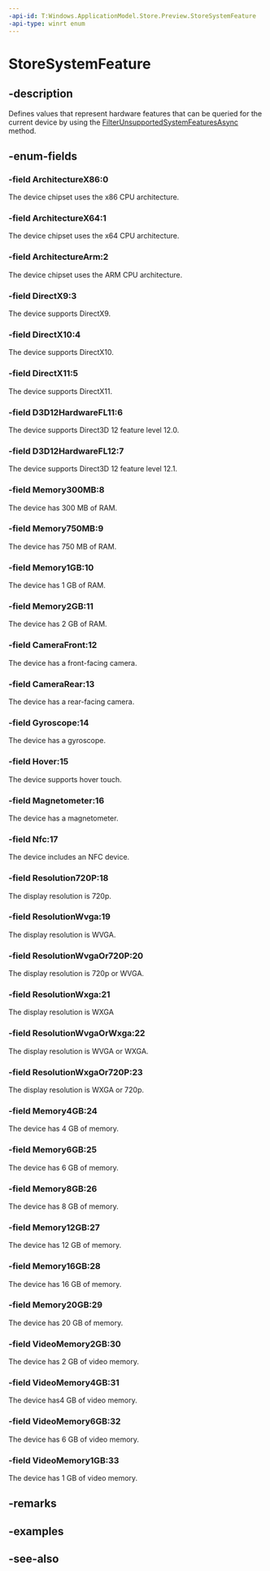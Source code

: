 ```yaml
---
-api-id: T:Windows.ApplicationModel.Store.Preview.StoreSystemFeature
-api-type: winrt enum
---
```


<!-- Enumeration syntax
public enum Windows.ApplicationModel.Store.Preview.StoreSystemFeature : int
-->

# StoreSystemFeature

## -description
Defines values that represent hardware features that can be queried for the current device by using the [FilterUnsupportedSystemFeaturesAsync](storeconfiguration_filterunsupportedsystemfeaturesasync.md) method.

## -enum-fields
### -field ArchitectureX86:0
The device chipset uses the x86 CPU architecture.

### -field ArchitectureX64:1
The device chipset uses the x64 CPU architecture.

### -field ArchitectureArm:2
The device chipset uses the ARM CPU architecture.

### -field DirectX9:3
The device supports DirectX9.

### -field DirectX10:4
The device supports DirectX10.

### -field DirectX11:5
The device supports DirectX11.

### -field D3D12HardwareFL11:6
The device supports Direct3D 12 feature level 12.0.

### -field D3D12HardwareFL12:7
The device supports Direct3D 12 feature level 12.1.

### -field Memory300MB:8
The device has 300 MB of RAM.

### -field Memory750MB:9
The device has 750 MB of RAM.

### -field Memory1GB:10
The device has 1 GB of RAM.

### -field Memory2GB:11
The device has 2 GB of RAM.

### -field CameraFront:12
The device has a front-facing camera.

### -field CameraRear:13
The device has a rear-facing camera.

### -field Gyroscope:14
The device has a gyroscope.

### -field Hover:15
The device supports hover touch.

### -field Magnetometer:16
The device has a magnetometer.

### -field Nfc:17
The device includes an NFC device.

### -field Resolution720P:18
The display resolution is 720p.

### -field ResolutionWvga:19
The display resolution is WVGA.

### -field ResolutionWvgaOr720P:20
The display resolution is 720p or WVGA.

### -field ResolutionWxga:21
The display resolution is WXGA

### -field ResolutionWvgaOrWxga:22
The display resolution is WVGA or WXGA.

### -field ResolutionWxgaOr720P:23
The display resolution is WXGA or 720p.

### -field Memory4GB:24
The device has 4 GB of memory.

### -field Memory6GB:25
The device has 6 GB of memory.

### -field Memory8GB:26
The device has 8 GB of memory.

### -field Memory12GB:27
The device has 12 GB of memory.

### -field Memory16GB:28
The device has 16 GB of memory.

### -field Memory20GB:29
The device has 20 GB of memory.

### -field VideoMemory2GB:30
The device has 2 GB of video memory.

### -field VideoMemory4GB:31
The device has4 GB of video memory.

### -field VideoMemory6GB:32
The device has 6 GB of video memory.

### -field VideoMemory1GB:33
The device has 1 GB of video memory.


## -remarks

## -examples

## -see-also